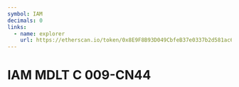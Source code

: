 ```yaml
---
symbol: IAM
decimals: 0
links:
  - name: explorer
    url: https://etherscan.io/token/0x8E9F8B93D049CbfeB37e0337b2d581ac6D0c3808
---
```


# IAM MDLT C 009-CN44
